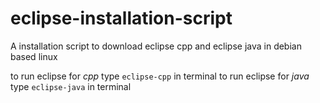 # eclipse-installation-script
A installation script to download eclipse cpp and eclipse java in debian based linux

to run eclipse for *cpp* type `eclipse-cpp` in terminal
to run eclipse for *java* type `eclipse-java` in terminal
